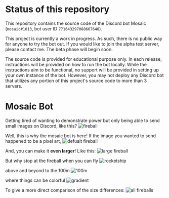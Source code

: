 # Status of this repository
This repository contains the source code of the Discord bot Mosaic (`mosaic#1013`, bot user ID `771643297088667648`).

This project is currently a work in progress. As such, there is no public way for anyone to try the bot out. If you would like to join the alpha test server, please contact me. The beta phase will begin soon. 

The source code is provided for educational purpose only. In each release, instructions will be provided on how to run the bot locally. While the instructions aim to be functional, no support will be provided in setting up your own instance of the bot. However, you may not deploy any Discord bot that utilizes any portion of this project's source code to more than 3 servers. 

# Mosaic Bot

Getting tired of wanting to demonstrate power but only being able to send small images on Discord, 
like this? ![fireball](screenshots/fireball_image.png) 

Well, this is why the mosaic bot is here! If the image you wanted to send happened to be a pixel art,
![defualt fireball](screenshots/fireball_default.png)

And, you can make it **even larger**! Like this:
![large fireball](screenshots/fireball_large.png)

But why stop at the fireball when you can fly
![rocketship](screenshots/rocketship.png)

above and beyond to the 100m
![100m](screenshots/100m.png)

where things can be colorful
![gradient](screenshots/gradient_g11.png)

To give a more direct comparison of the size differences: 
![all fireballs](screenshots/all_fireballs.png)
```
